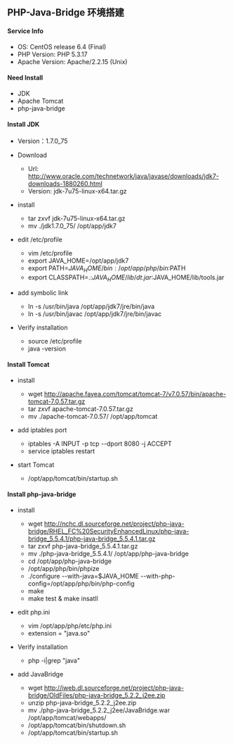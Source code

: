 
## PHP-Java-Bridge 环境搭建


#### Service Info
  * OS: CentOS release 6.4 (Final)
  * PHP Version: PHP 5.3.17
  * Apache Version: Apache/2.2.15 (Unix)
  
  
#### Need Install
  * JDK 
  * Apache Tomcat
  * php-java-bridge
  
  
#### Install JDK
  * Version：1.7.0_75
  
  * Download
    * Url: http://www.oracle.com/technetwork/java/javase/downloads/jdk7-downloads-1880260.html
    * Version: jdk-7u75-linux-x64.tar.gz
    
  * install
    * tar zxvf jdk-7u75-linux-x64.tar.gz
    * mv ./jdk1.7.0_75/ /opt/app/jdk7
    
  * edit /etc/profile
    * vim /etc/profile
    * export JAVA_HOME=/opt/app/jdk7
    * export PATH=$JAVA_HOME/bin:/opt/app/php/bin:$PATH
    * export CLASSPATH=.:$JAVA_HOME/lib/dt.jar:$JAVA_HOME/lib/tools.jar
    
  * add symbolic link
    * ln -s /usr/bin/java /opt/app/jdk7/jre/bin/java
    * ln -s /usr/bin/javac /opt/app/jdk7/jre/bin/javac
    
  * Verify installation
    * source /etc/profile
    * java -version
    
    
#### Install Tomcat
  * install
    * wget http://apache.fayea.com/tomcat/tomcat-7/v7.0.57/bin/apache-tomcat-7.0.57.tar.gz
    * tar zxvf apache-tomcat-7.0.57.tar.gz 
    * mv ./apache-tomcat-7.0.57/ /opt/app/tomcat
    
  * add iptables port
    * iptables -A INPUT -p tcp --dport 8080 -j ACCEPT
    * service iptables restart
    
  * start Tomcat
    * /opt/app/tomcat/bin/startup.sh 

#### Install php-java-bridge
  * install
    * wget http://nchc.dl.sourceforge.net/project/php-java-bridge/RHEL_FC%20SecurityEnhancedLinux/php-java-bridge_5.5.4.1/php-java-bridge_5.5.4.1.tar.gz
    * tar zxvf php-java-bridge_5.5.4.1.tar.gz
    * mv ./php-java-bridge_5.5.4.1/ /opt/app/php-java-bridge
    * cd /opt/app/php-java-bridge
    * /opt/app/php/bin/phpize
    * ./configure --with-java=$JAVA_HOME --with-php-config=/opt/app/php/bin/php-config
    * make
    * make test & make insatll
    
  * edit php.ini
    * vim /opt/app/php/etc/php.ini
    * extension = "java.so"
    
  * Verify installation
    * php -i|grep "java"
    
  * add JavaBridge
    * wget http://iweb.dl.sourceforge.net/project/php-java-bridge/OldFiles/php-java-bridge_5.2.2_j2ee.zip
    * unzip php-java-bridge_5.2.2_j2ee.zip
    * mv ./php-java-bridge_5.2.2_j2ee/JavaBridge.war /opt/app/tomcat/webapps/
    * /opt/app/tomcat/bin/shutdown.sh 
    * /opt/app/tomcat/bin/startup.sh 
